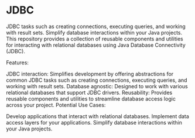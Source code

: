 # JDBC
JDBC tasks such as creating connections, executing queries, and working with result sets. Simplify database interactions within your Java projects.
This repository provides a collection of reusable components and utilities for interacting with relational databases using Java Database Connectivity (JDBC).

Features:

JDBC interaction: Simplifies development by offering abstractions for common JDBC tasks such as creating connections, executing queries, and working with result sets.
Database agnostic: Designed to work with various relational databases that support JDBC drivers.
Reusability: Provides reusable components and utilities to streamline database access logic across your project.
Potential Use Cases:

Develop applications that interact with relational databases.
Implement data access layers for your applications.
Simplify database interactions within your Java projects.
